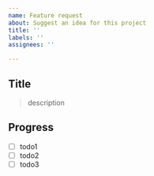 ```yaml
---
name: Feature request
about: Suggest an idea for this project
title: ''
labels: ''
assignees: ''

---
```


## Title

> description

## Progress

- [ ] todo1
- [ ] todo2
- [ ] todo3

